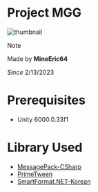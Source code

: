 # Project MGG
![thumbnail](https://i.imgur.com/GCALTOi.png)

 > [!NOTE]
 > Made by **MineEric64**
> 
*Since* 2/13/2023

# Prerequisites
- Unity 6000.0.33f1

# Library Used
- [MessagePack-CSharp](https://github.com/MessagePack-CSharp/MessagePack-CSharp)
- [PrimeTween](https://github.com/KyryloKuzyk/PrimeTween)
- [SmartFormat.NET-Korean](https://github.com/what-studio/SmartFormat.NET-Korean)

